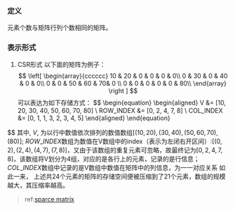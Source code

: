 ### 定义
元素个数与矩阵行列个数相同的矩阵。
### 表示形式
1. CSR形式
以下面的矩阵为例子：
$$
\left[
\begin{array}{cccccc}
 10 & 20 & 0 & 0 & 0 & 0\\
 0 & 30 & 0 & 40 & 0 & 0\\
 0 & 0 & 50 & 60 & 70& 0 \\
 0 & 0 & 0 & 0 & 0 & 80\\
\end{array}
\right ]
$$
可以表达为如下存储方式：
$$
\begin{equation} \begin{aligned}
V &= [10, 20, 30, 40, 50, 60, 70, 80] \\
ROW\_INDEX &= [0, 2, 4, 7, 8] \\
COL\_INDEX &= [0, 1, 1, 3, 2, 3, 4, 5]
\end{aligned}
\end{equation}

$$
其中, 
$V$, 为以行中数值依次排列的数值数组$[(10, 20), (30, 40), (50, 60, 70), (80)]$;
$ROW\_INDEX$数组为数值在V数组中的index（表示为左闭右开区间）:$[(0, 2), (2, 4), (4, 7), (7, 8)]$，又由于该数组的重复元素可忽略，故最终记为$[0,2,4,7,8 ]$，该数组将V划分为4组，对应的是各行上的元素，记录的是行信息；
$COL\_INDEX$数组中记录的是V数组中数值在矩阵中的列信息，为一一对应关系
如此一来， 上述共24个元素的矩阵的存储空间便被压缩到了21个元素，数组的规模越大，其压缩率越高。
> ref:[sparce matrix](https://en.wikipedia.org/wiki/Sparse_matrix)